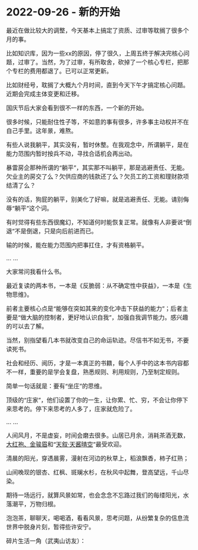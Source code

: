 # 2022-09-26 - 新的开始

<p style="visibility: visible;"><span style="font-size: 16px; visibility: visible;">最近在做比较大的调整，今天基本上搞定了资质、过审等耽搁了很多个月的事。</span></p><p style="visibility: visible;"><span style="font-size: 16px; visibility: visible;">比如知识库，因为一些xx的原因，停了很久，上周五终于解决完核心问题，过审了。当然，为了过审，有所取舍，砍掉了一个核心专栏，把那个专栏的费用都退了。已可以正常更新。</span></p><p style="visibility: visible;"><span style="font-size: 16px; visibility: visible;">比如财经号，耽搁了大概九个月时间，直到今天下午才搞定核心问题。近期会完成主体变更和迁移。</span></p><p style="visibility: visible;"><span style="font-size: 16px; visibility: visible;">国庆节后大家会看到很不一样的东西，一个新的开始。</span></p><p style="visibility: visible;"><span style="font-size: 16px; visibility: visible;">很多时候，只能耐住性子等，不如意的事有很多，许多事主动权并不在自己手里。这年景，难熬。</span></p><p style="visibility: visible;"><span style="font-size: 16px; visibility: visible;">有些人说我躺平，其实没有，暂时休整。在我观念中，所谓躺平，是在能力范围内暂时按兵不动，寻找合适机会再出动。</span></p><p style="visibility: visible;"><span style="font-size: 16px; visibility: visible;">暴雷房企那种所谓的“躺平”，其实那不叫躺平，那是逃避责任、无能。欠业主的房交了么？欠供应商的钱款还了么？欠员工的工资和理财款项结清了么？</span></p><p style="visibility: visible;"><span style="font-size: 16px; visibility: visible;">没有的话，狗屁的躺平，别美化了好嘛，就是逃避责任、无能。请别侮辱“躺平”这个词。</span></p><p style="visibility: visible;"><span style="font-size: 16px; visibility: visible;">有时觉得有些东西很魔幻，不知道何时能恢复正常。就像有人非要说“倒退”不是倒退，只是向后前进而已。</span></p><p style="visibility: visible;"><span style="font-size: 16px; visibility: visible;">输的时候，能在能力范围内把事扛住，才有资格躺平。</span></p><p style="visibility: visible;"><span style="font-size: 16px; visibility: visible;">... ...</span></p><p style="visibility: visible;"><span style="font-size: 16px; visibility: visible;">大家常问我看什么书。</span></p><p style="visibility: visible;"><span style="font-size: 16px; visibility: visible;">最近复读的两本书，一本是《反脆弱：从不确定性中获益》，一本是《生物思维》。</span></p><p style="visibility: visible;"><span style="font-size: 16px; visibility: visible;">前者主要核心点是“能够在突如其来的变化冲击下获益的能力”；后者主要是“做大脑的控制者，更好地认识自我”，加强自我调节能力。感兴趣的可以去了解。</span></p><p style="visibility: visible;"><span style="font-size: 16px; visibility: visible;">当然，别指望看几本书就改变自己的命运轨迹。尽信书不如无书，不要读死书。</span></p><p style="visibility: visible;"><span style="font-size: 16px; visibility: visible;">社会和经历、阅历，才是一本真正的书籍，每个人手中的这本书内容都不一样，重要的是学会复盘，熟悉规则、利用规则，乃至制定规则。</span></p><p style="visibility: visible;"><span style="font-size: 16px; visibility: visible;">简单一句话就是：要有“坐庄”的思维。</span></p><p style="visibility: visible;"><span style="font-size: 16px; visibility: visible;">顶级的“庄家”，他们设置了你的一生，让你累、忙、穷，不会让你停下来思考的。停下来思考的人多了，庄家就危险了。</span></p><p><span style="font-size: 16px;">... ...<br></span></p><p><span style="font-size: 16px;">人间风月，不是虚妄，时间会磨去很多。山居已月余，消耗茶酒无数，<a class="weapp_text_link js_weapp_entry wx_tap_link js_wx_tap_highlight" style="font-size:16px;" data-miniprogram-appid="wx2e9d304ca0c18079" data-miniprogram-path="packages/shop/goods/group/index?shopAutoEnter=1&amp;alias=2fwvd7n8on48p" data-miniprogram-nickname="天叙小馆" href="" data-miniprogram-type="text" data-miniprogram-servicetype="">大红袍、金骏眉</a>和“<a class="weapp_text_link js_weapp_entry wx_tap_link js_wx_tap_highlight" style="font-size:16px;" data-miniprogram-appid="wx2e9d304ca0c18079" data-miniprogram-path="packages/goods/detail/index?alias=360r29c0l87k9&amp;shopAutoEnter=1" data-miniprogram-nickname="天叙小馆" href="" data-miniprogram-type="text" data-miniprogram-servicetype="">天叙·天酱晴空</a>”最受欢迎。</span></p><p><span style="font-size: 16px;">清晨的阳光，穿透晨雾，漫射在河边的秋草上，<span style="font-size: 16px;">稻浪</span><span style="font-size: 16px;">飘香，柿子红熟；</span></span></p><p><span style="font-size: 16px;"><span style="font-size: 16px;"></span></span><span style="font-size: 16px;">山间晚现的银杏、红枫、斑斓水杉，在秋风中起舞，</span><span style="font-size: 16px;">登高望远，千山尽染。</span></p><p><span style="font-size: 16px;">期待一场远行，就算风景如常，也会念念不忘路过我们的每缕阳光，<span style="font-size: 16px;">水落潮平，万物归根。</span></span><span style="font-size: 16px;"></span></p><p><span style="font-size: 16px;"><span style="font-size: 16px;">泡泡茶，聊聊天，喝喝酒，看看风景，思考问题，从纷繁复杂的信息流世界中脱身片刻，暂得些许安宁。</span></span></p><p><span style="font-size: 16px;"><span style="font-size: 16px;"><span style="font-size: 16px;">碎片</span><span style="font-size: 16px;">生活一角（武夷山访友）：</span></span></span></p><p style="margin-bottom: 0em;"><img class="rich_pages wxw-img js_img_placeholder wx_img_placeholder" data-ratio="1.3328125" data-s="300,640" data-src="https://mmbiz.qpic.cn/mmbiz_jpg/11MRJ9lllc20IpjJJBjIlku6picibicPwoDicgMl0nJvWKq72hgHgl5eiaxJcrLXa1qo58LrcnnXhVMWa7vMvgoSJKg/640?wx_fmt=jpeg" data-type="jpeg" data-w="1280" style="width: 677px !important; height: 902.314px !important;" data-original-style="" data-index="1" src="data:image/svg+xml,%3C%3Fxml version='1.0' encoding='UTF-8'%3F%3E%3Csvg width='1px' height='1px' viewBox='0 0 1 1' version='1.1' xmlns='http://www.w3.org/2000/svg' xmlns:xlink='http://www.w3.org/1999/xlink'%3E%3Ctitle%3E%3C/title%3E%3Cg stroke='none' stroke-width='1' fill='none' fill-rule='evenodd' fill-opacity='0'%3E%3Cg transform='translate(-249.000000, -126.000000)' fill='%23FFFFFF'%3E%3Crect x='249' y='126' width='1' height='1'%3E%3C/rect%3E%3C/g%3E%3C/g%3E%3C/svg%3E" _width="677px" alt="图片"></p><p style="margin-bottom: 0em;"><br></p><p style="margin-bottom: 0em;"><img class="rich_pages wxw-img js_img_placeholder wx_img_placeholder" data-ratio="1.77734375" data-s="300,640" data-src="https://mmbiz.qpic.cn/mmbiz_jpg/11MRJ9lllc20IpjJJBjIlku6picibicPwoDibgPB1VOwPz4s6SWKhkYbgW6icVdEKHlMSR6LXOG1j3aUicrD9FBdg70w/640?wx_fmt=jpeg" data-type="jpeg" data-w="1280" style="width: 677px !important; height: 1203.26px !important;" data-original-style="" data-index="2" src="data:image/svg+xml,%3C%3Fxml version='1.0' encoding='UTF-8'%3F%3E%3Csvg width='1px' height='1px' viewBox='0 0 1 1' version='1.1' xmlns='http://www.w3.org/2000/svg' xmlns:xlink='http://www.w3.org/1999/xlink'%3E%3Ctitle%3E%3C/title%3E%3Cg stroke='none' stroke-width='1' fill='none' fill-rule='evenodd' fill-opacity='0'%3E%3Cg transform='translate(-249.000000, -126.000000)' fill='%23FFFFFF'%3E%3Crect x='249' y='126' width='1' height='1'%3E%3C/rect%3E%3C/g%3E%3C/g%3E%3C/svg%3E" _width="677px" alt="图片"></p><p style="margin-bottom: 0em;"><br></p><p style="text-align: center;margin-bottom: 0em;"><img class="rich_pages wxw-img js_img_placeholder wx_img_placeholder" data-galleryid="" data-ratio="1.4988272087568413" data-s="300,640" data-src="https://mmbiz.qpic.cn/mmbiz_jpg/11MRJ9lllc20IpjJJBjIlku6picibicPwoDnLfibB1nRNXl3ozvKsSCI73kicdmibVOhiaH9x5BUs1XKEnEnWqKSiaSqog/640?wx_fmt=jpeg" data-type="jpeg" data-w="1279" style="width: 677px !important; height: 1014.71px !important;" data-original-style="" data-index="3" src="data:image/svg+xml,%3C%3Fxml version='1.0' encoding='UTF-8'%3F%3E%3Csvg width='1px' height='1px' viewBox='0 0 1 1' version='1.1' xmlns='http://www.w3.org/2000/svg' xmlns:xlink='http://www.w3.org/1999/xlink'%3E%3Ctitle%3E%3C/title%3E%3Cg stroke='none' stroke-width='1' fill='none' fill-rule='evenodd' fill-opacity='0'%3E%3Cg transform='translate(-249.000000, -126.000000)' fill='%23FFFFFF'%3E%3Crect x='249' y='126' width='1' height='1'%3E%3C/rect%3E%3C/g%3E%3C/g%3E%3C/svg%3E" _width="677px" alt="图片"></p><p style="text-align: center;margin-bottom: 0em;"><br></p><p><span style="font-size: 16px;">我</span><span style="font-size: 16px;">们看更大的</span><span style="font-size: 16px;">世界，是为了找到更适合自己的生存方式。</span><span style="font-size: 16px;">看世界不是目的，而是过程。</span><br></p>